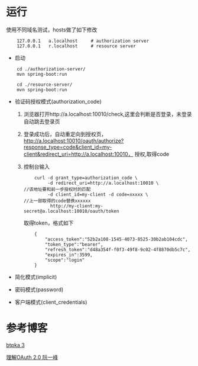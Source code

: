 # 运行

使用不同域名测试，hosts做了如下修改
```
    127.0.0.1   a.localhost     # authorization server
    127.0.0.1   r.localhost     # resource server
```

- 启动
```
    cd ./authorization-server/
    mvn spring-boot:run

    cd ./resource-server/
    mvn spring-boot:run
```

- 验证码授权模式(authorization_code)
    1. 浏览器打开http://a.localhost:10010/check,这里会判断是否登录，未登录自动跳去登录页
    2. 登录成功后，自动重定向到授权页，
       http://a.localhost:10010/oauth/authorize?response_type=code&client_id=my-client&redirect_uri=http://a.localhost:10010，
        授权,取得code
    2. 控制台输入
    
        ```
            curl -d grant_type=authorization_code \
                 -d redirect_uri=http://a.localhost:10010 \             //该地址要和前一步授权时的匹配
                 -d client_id=my-client -d code=xxxxx \                 //上一部取得的code替换xxxxxx
                  http://my-client:my-secret@a.localhost:10010/oauth/token
        ```
        
        取得token，格式如下
        
        ```
            {
                "access_token":"52b2a108-1545-4073-8525-30b2ab104cdc",
                "token_type":"bearer",
                "refresh_token":"d48a354f-f0f3-49f8-9c02-4f8870db5c7c",
                "expires_in":3599,
                "scope":"login"
            }
        ```

- 简化模式(implicit)

- 密码模式(password)

- 客户端模式(client_credentials)


# 参考博客

[btpka 3](https://github.com/btpka3/btpka3.github.com/tree/master/java/spring/first-spring-security-oauth2)

[理解OAuth 2.0 阮一峰](http://www.ruanyifeng.com/blog/2014/05/oauth_2_0.html)
